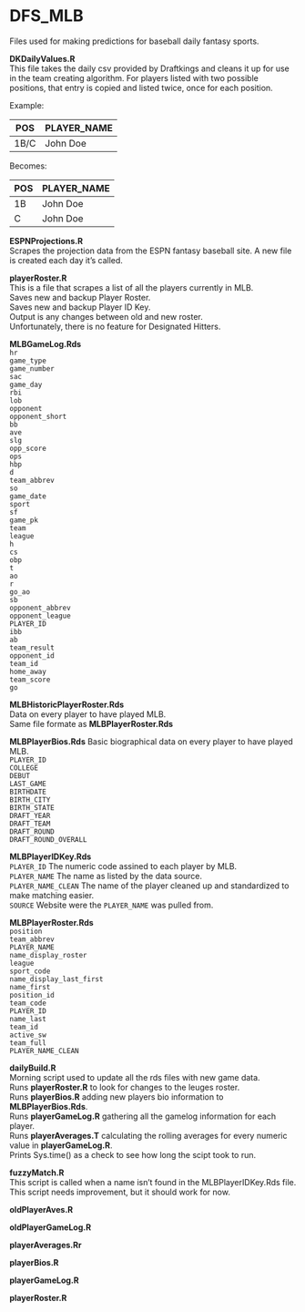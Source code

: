 # DFS_MLB
Files used for making predictions for baseball daily fantasy sports.

**DKDailyValues.R**  
This file takes the daily csv provided by Draftkings and cleans it up for use in the team creating algorithm.  For players listed with two possible positions, that entry is copied and listed twice, once for each position.  

Example:  

| POS  | PLAYER_NAME |
| ------------- | ------------- |
| 1B/C  | John Doe  |  

Becomes:   

| POS  | PLAYER_NAME |
| ------------- | ------------- |
| 1B  | John Doe  |  
| C  | John Doe  |  

**ESPNProjections.R**  
Scrapes the projection data from the ESPN fantasy baseball site.  A new file is created each day it’s called. 

**playerRoster.R**  
  This is a file that scrapes a list of all the players currently in MLB.  
  Saves new and backup Player Roster.  
  Saves new and backup Player ID Key.  
  Output is any changes between old and new roster.  
  Unfortunately, there is no feature for Designated Hitters. 

**MLBGameLog.Rds**  
	`hr`  
	`game_type`  
	`game_number`  
	`sac`  
	`game_day`  
	`rbi`  
	`lob`  
	`opponent`  
	`opponent_short`  
	`bb`  
	`ave`  
	`slg`  
	`opp_score`  
	`ops`  
	`hbp`  
	`d`  
	`team_abbrev`  
	`so`  
	`game_date`  
	`sport`  
	`sf`  
	`game_pk`  
	`team`  
	`league`  
	`h`  
	`cs`  
	`obp`  
	`t`  
	`ao`  
	`r`  
	`go_ao`  
	`sb`  
	`opponent_abbrev`  
	`opponent_league`  
	`PLAYER_ID`  
	`ibb`  
	`ab`  
	`team_result`  
	`opponent_id`  
	`team_id`  
	`home_away`  
	`team_score`  
	`go`  
	
**MLBHistoricPlayerRoster.Rds**  
Data on every player to have played MLB.  
Same file formate as **MLBPlayerRoster.Rds**  

**MLBPlayerBios.Rds** 
Basic biographical data on every player to have played MLB.  
	`PLAYER_ID`  
	`COLLEGE`  
	`DEBUT`  
	`LAST_GAME`  
	`BIRTHDATE`  
	`BIRTH_CITY`  
	`BIRTH_STATE`  
	`DRAFT_YEAR`  
	`DRAFT_TEAM`  
	`DRAFT_ROUND`  
	`DRAFT_ROUND_OVERALL`

**MLBPlayerIDKey.Rds**  
  `PLAYER_ID` The numeric code assined to each player by MLB.  
  `PLAYER_NAME` The name as listed by the data source.  
  `PLAYER_NAME_CLEAN` The name of the player cleaned up and standardized to make matching easier.  
  `SOURCE` Website were the `PLAYER_NAME` was pulled from.

**MLBPlayerRoster.Rds**  
	`position`  
	`team_abbrev`  
	`PLAYER_NAME`  
	`name_display_roster`  
	`league`  
	`sport_code`  
	`name_display_last_first`  
	`name_first`  
	`position_id`  
	`team_code`  
	`PLAYER_ID`  
	`name_last`  
	`team_id`  
	`active_sw`  
	`team_full`  
	`PLAYER_NAME_CLEAN`  

**dailyBuild.R**  
Morning script used to update all the rds files with new game data.  
Runs **playerRoster.R** to look for changes to the leuges roster.  
Runs **playerBios.R** adding new players bio information to **MLBPlayerBios.Rds**.  
Runs **playerGameLog.R** gathering all the gamelog information for each player.  
Runs **playerAverages.T** calculating the rolling averages for every numeric value in **playerGameLog.R**.  
Prints Sys.time() as a check to see how long the scipt took to run.  

**fuzzyMatch.R**  
This script is called when a name isn’t found in the MLBPlayerIDKey.Rds file. This script needs improvement, but it should work for now.

**oldPlayerAves.R**  

**oldPlayerGameLog.R**

**playerAverages.Rr**

**playerBios.R**  

**playerGameLog.R**  

**playerRoster.R**  


